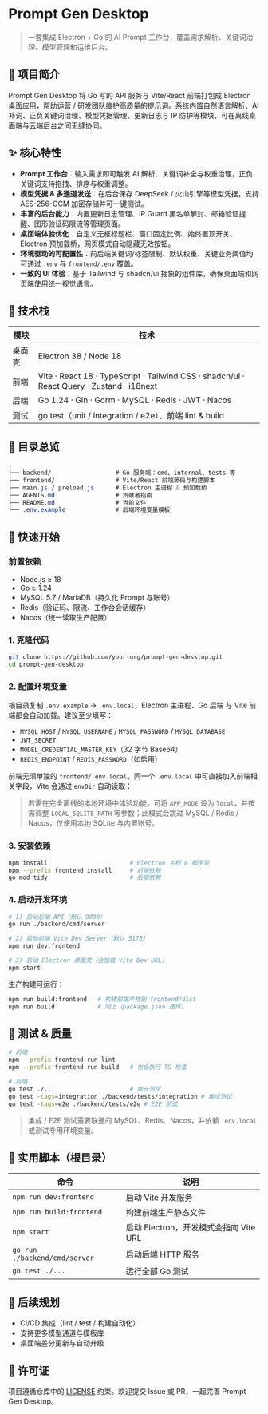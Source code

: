 # Prompt Gen Desktop

> 一套集成 Electron + Go 的 AI Prompt 工作台，覆盖需求解析、关键词治理、模型管理和运维后台。

## 🌟 项目简介

Prompt Gen Desktop 将 Go 写的 API 服务与 Vite/React 前端打包成 Electron 桌面应用，帮助运营 / 研发团队维护高质量的提示词。系统内置自然语言解析、AI 补词、正负关键词治理、模型凭据管理、更新日志与 IP 防护等模块，可在离线桌面端与云端后台之间无缝协同。

## ✨ 核心特性

- **Prompt 工作台**：输入需求即可触发 AI 解析、关键词补全与权重治理，正负关键词支持拖拽、排序与权重调整。
- **模型凭据 & 多通道发送**：在后台保存 DeepSeek / 火山引擎等模型凭据，支持 AES-256-GCM 加密存储并可一键测试。
- **丰富的后台能力**：内置更新日志管理、IP Guard 黑名单解封、邮箱验证提醒、图形验证码限流等管理页面。
- **桌面端体验优化**：自定义无框标题栏、窗口固定比例、始终置顶开关、Electron 预加载桥，网页模式自动隐藏无效按钮。
- **环境驱动的可配置性**：前后端关键词/标签限制、默认权重、关键业务阈值均可通过 `.env` 与 `frontend/.env` 覆盖。
- **一致的 UI 体验**：基于 Tailwind 与 shadcn/ui 抽象的组件库，确保桌面端和网页端使用统一视觉语言。

## 🧱 技术栈

| 模块 | 技术 |
| --- | --- |
| 桌面壳 | Electron 38 / Node 18 |
| 前端 | Vite · React 18 · TypeScript · Tailwind CSS · shadcn/ui · React Query · Zustand · i18next |
| 后端 | Go 1.24 · Gin · Gorm · MySQL · Redis · JWT · Nacos |
| 测试 | go test（unit / integration / e2e）、前端 lint & build |

## 📁 目录总览

```css
.
├── backend/                  # Go 服务端：cmd、internal、tests 等
├── frontend/                 # Vite/React 前端源码与构建脚本
├── main.js / preload.js      # Electron 主进程 & 预加载桥
├── AGENTS.md                 # 贡献者指南
├── README.md                 # 当前文件
└── .env.example              # 后端环境变量模板
```

## 🚀 快速开始

### 前置依赖

- Node.js ≥ 18
- Go ≥ 1.24
- MySQL 5.7 / MariaDB（持久化 Prompt 与账号）
- Redis（验证码、限流、工作台会话缓存）
- Nacos（统一读取生产配置）

### 1. 克隆代码

```bash
git clone https://github.com/your-org/prompt-gen-desktop.git
cd prompt-gen-desktop
```

### 2. 配置环境变量

根目录复制 `.env.example` → `.env.local`，Electron 主进程、Go 后端 与 Vite 前端都会自动加载。建议至少填写：

- `MYSQL_HOST` / `MYSQL_USERNAME` / `MYSQL_PASSWORD` / `MYSQL_DATABASE`
- `JWT_SECRET`
- `MODEL_CREDENTIAL_MASTER_KEY`（32 字节 Base64）
- `REDIS_ENDPOINT` / `REDIS_PASSWORD`（如启用）

前端无须单独的 `frontend/.env.local`。同一个 `.env.local` 中可直接加入前端相关字段，Vite 会通过 `envDir` 自动读取：

> 若需在完全离线的本地环境中体验功能，可将 `APP_MODE` 设为 `local`，并按需调整 `LOCAL_SQLITE_PATH` 等参数；此模式会跳过 MySQL / Redis / Nacos，仅使用本地 SQLite 与内置账号。

### 3. 安装依赖

```bash
npm install                       # Electron 主程 & 脚手架
npm --prefix frontend install     # 前端依赖
go mod tidy                       # 后端依赖
```

### 4. 启动开发环境

```bash
# 1) 启动后端 API（默认 9090）
go run ./backend/cmd/server

# 2) 启动前端 Vite Dev Server（默认 5173）
npm run dev:frontend

# 3) 启动 Electron 桌面壳（会加载 Vite Dev URL）
npm start
```

生产构建可运行：

```bash
npm run build:frontend   # 构建前端产物到 frontend/dist
npm run build            # 同上（package.json 透传）
```

## 🧪 测试 & 质量

```bash
# 前端
npm --prefix frontend run lint
npm --prefix frontend run build   # 也会执行 TS 检查

# 后端
go test ./...                     # 单元测试
go test -tags=integration ./backend/tests/integration # 集成测试
go test -tags=e2e ./backend/tests/e2e # E2E 测试
```

> 集成 / E2E 测试需要联通的 MySQL、Redis、Nacos，并依赖 `.env.local` 或测试专用环境变量。

## 🔧 实用脚本（根目录）

| 命令 | 说明 |
| --- | --- |
| `npm run dev:frontend` | 启动 Vite 开发服务 |
| `npm run build:frontend` | 构建前端生产静态文件 |
| `npm start` | 启动 Electron，开发模式会指向 Vite URL |
| `go run ./backend/cmd/server` | 启动后端 HTTP 服务 |
| `go test ./...` | 运行全部 Go 测试 |

## 🧭 后续规划

- CI/CD 集成（lint / test / 构建自动化）
- 支持更多模型通道与模板库
- 桌面端差分更新与自动升级

## 📄 许可证

项目遵循仓库中的 [LICENSE](LICENSE) 约束。欢迎提交 Issue 或 PR，一起完善 Prompt Gen Desktop。
